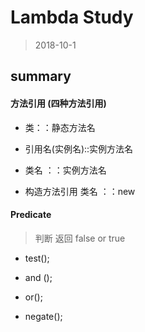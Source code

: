 # Lambda Study

> 2018-10-1

## summary


#### 方法引用 (四种方法引用)

- 类：：静态方法名

- 引用名(实例名)::实例方法名

- 类名 ：：实例方法名  

- 构造方法引用 类名 ：：new


>

>

> 


#### Predicate   
> 判断 返回 false or true

- test();

- and ();

- or();

- negate();











